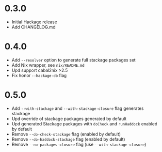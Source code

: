 # 0.3.0

- Initial Hackage release
- Add CHANGELOG.md

# 0.4.0
- Add `--resolver` option to generate full stackage packages set
- Add Nix wrapper, see `nix/README.md`
- Upd support cabal2nix >2.5
- Fix honor `--hackage-db` flag

# 0.5.0
- Add `--with-stackage` and `--with-stackage-closure` flag generates stackage
- Upd override of stackage packages generated by default
- Upd generated Stackage packages with `doCheck` and `runHaddock` enabled by default
- Remove `--do-check-stackage` flag (enabled by default)
- Remove `--do-haddock-stackage` flag (enabled by default)
- Remove `--no-packages-closure` flag (use `--with-stackage-closure`)
